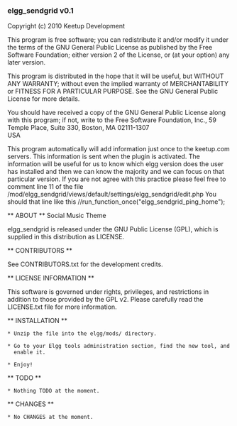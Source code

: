 ### elgg_sendgrid v0.1 ###

Copyright (c) 2010 Keetup Development

This program is free software; you can redistribute it and/or modify
it under the terms of the GNU General Public License as published by
the Free Software Foundation; either version 2 of the License, or
(at your option) any later version.

This program is distributed in the hope that it will be useful,
but WITHOUT ANY WARRANTY; without even the implied warranty of
MERCHANTABILITY or FITNESS FOR A PARTICULAR PURPOSE.  See the
GNU General Public License for more details.

You should have received a copy of the GNU General Public License
along with this program; if not, write to the Free Software
Foundation, Inc., 59 Temple Place, Suite 330, Boston, MA 02111-1307  
USA

This program automatically will add information just once to the keetup.com servers. This information is sent when the plugin is activated. The information will be useful for us to know which elgg version does the user has installed and then we can know the majority and we can focus on that particular version. 
If you are not agree with this practice please feel free to comment line 11 of the file 
/mod/elgg_sendgrid/views/default/settings/elgg_sendgrid/edit.php
You should that line like this 
//run_function_once("elgg_sendgrid_ping_home");


** ABOUT ** 
Social Music Theme
 
elgg_sendgrid is released under the GNU Public License (GPL), which
is supplied in this distribution as LICENSE.


** CONTRIBUTORS **

See CONTRIBUTORS.txt for the development credits.


** LICENSE INFORMATION **

This software is governed under rights, privileges, and restrictions in 
addition to those provided by the GPL v2.  Please carefully read the
LICENSE.txt file for more information.


** INSTALLATION **

	* Unzip the file into the elgg/mods/ directory.

	* Go to your Elgg tools administration section, find the new tool, and 
	  enable it.
	  
	* Enjoy!
	  
	 
** TODO **
	  
	* Nothing TODO at the moment.
	
	
** CHANGES **

	* No CHANGES at the moment.